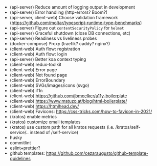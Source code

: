 - (api-server) Reduce amount of logging output in development
- (api-server) Error handling (http-errors? Boom?)
- (api-server, client-web) Choose validation framework (https://github.com/moltar/typescript-runtime-type-benchmarks)
- (api-server) Figure out `contentSecurityPolicy` for `helmet`
- (api-server) Graceful shutdown (close DB connections, etc)
- (api-server) Readiness vs liveliness probes
- (docker-compose) Proxy (traefik? caddy? nginx?)
- (client-web) Auth flow: registration
- (client-web) Auth flow: login
- (api-server) Better koa context typing
- (client-web) redux-toolkit
- (client-web) Error page
- (client-web) Not found page
- (client-web) ErrorBoundary
- (client-web) SVGs/images/icons (svgo)
- (client-web) i11n
- (client-web) https://github.com/jbmoelker/a11y-boilerplate
- (client-web) https://www.matuzo.at/blog/html-boilerplate/
- (client-web) https://htmlhead.dev/
- (client-web) Favicons: https://css-tricks.com/how-to-favicon-in-2021/
- (kratos) enable metrics
- (kratos) customize email templates
- (kratos) use custom path for all kratos requests (i.e. /kratos/self-service/.. instead of /self-service)
- husky
- commitlint
- eslint+prettier?
- github templates: https://github.com/cezaraugusto/github-template-guidelines
